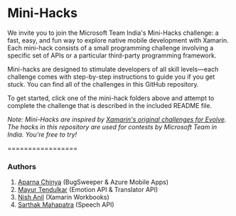 # Mini-Hacks

We invite you to join the Microsoft Team India's Mini-Hacks challenge: a fast, easy, and fun way to explore native mobile development with Xamarin. Each mini-hack consists of a small programming challenge involving a specific set of APIs or a particular third-party programming framework.

Mini-hacks are designed to stimulate developers of all skill levels—each challenge comes with step-by-step instructions to guide you if you get stuck. You can find all of the challenges in this GitHub repository.

To get started, click one of the mini-hack folders above and attempt to complete the challenge that is described in the included README file.

_Note: Mini-Hacks are inspired by [Xamarin's original challenges for Evolve](https://github.com/xamarin/mini-hacks). The hacks in this repository are used for contests by Microsoft Team in India. You're free to try!_


=================

### Authors

1. [Aparna Chinya](https://twitter.com/AparnaChinya) (BugSweeper & Azure Mobile Apps)
2. [Mayur Tendulkar](https://twitter.com/mayur_tendulkar) (Emotion API & Translator API)
3. [Nish Anil](https://twitter.com/NishAnil) (Xamarin Workbooks)
4. [Sarthak Mahapatra](https://twitter.com/sarthakm) (Speech API)
